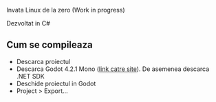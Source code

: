 Invata Linux de la zero (Work in progress)

Dezvoltat in C#

## Cum se compileaza

- Descarca proiectul
- Descarca Godot 4.2.1 Mono ([link catre site](https://godotengine.org/)). De asemenea descarca .NET SDK
- Deschide proiectul in Godot
- Project > Export...
